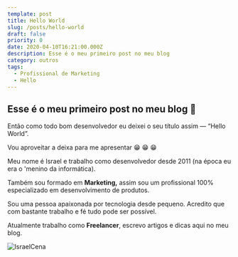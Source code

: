 ```yaml
---
template: post
title: Hello World
slug: /posts/hello-world
draft: false
priority: 0
date: 2020-04-10T16:21:00.000Z
description: Esse é o meu primeiro post no meu blog
category: outros
tags:
  - Profissional de Marketing
  - Hello
---
```

## Esse é o meu primeiro post no meu blog 🥇

Então como todo bom desenvolvedor eu deixei o seu título assim — “Hello World”.

Vou aproveitar a deixa para me apresentar 😁 😁 😁

Meu nome é Israel e trabalho como desenvolvedor desde 2011 (na época eu era o 'menino da informática).

Também sou formado em **Marketing,** assim sou um profissional 100% especializado em desenvolvimento de produtos.

Sou uma pessoa apaixonada por tecnologia desde pequeno. Acredito que com bastante trabalho e fé tudo pode ser possível.

Atualmente trabalho como **Freelancer**, escrevo artigos e dicas aqui no meu blog.

![IsraelCena](/media/israelcena.jpg)